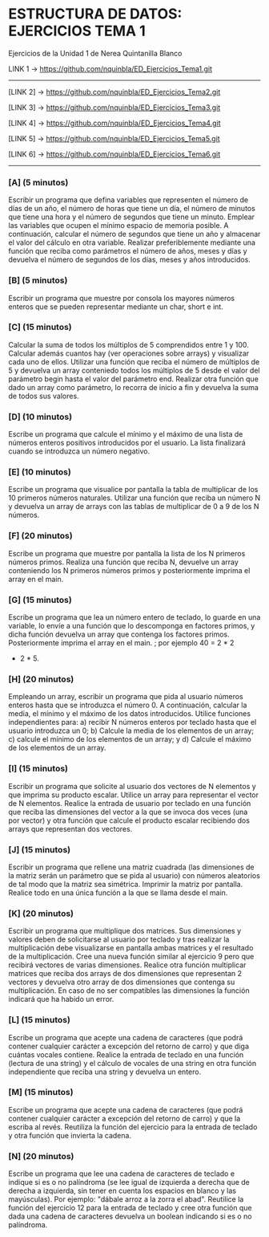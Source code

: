 # ESTRUCTURA DE DATOS: EJERCICIOS TEMA 1
Ejercicios de la Unidad 1 de Nerea Quintanilla Blanco

LINK 1 -> https://github.com/nquinbla/ED_Ejercicios_Tema1.git

------------------------------------------------------------------

[LINK 2] -> https://github.com/nquinbla/ED_Ejercicios_Tema2.git

[LINK 3] -> https://github.com/nquinbla/ED_Ejercicios_Tema3.git

[LINK 4] -> https://github.com/nquinbla/ED_Ejercicios_Tema4.git

[LINK 5] -> https://github.com/nquinbla/ED_Ejercicios_Tema5.git

[LINK 6] -> https://github.com/nquinbla/ED_Ejercicios_Tema6.git

------------------------------------------------------------------

### [A] (5 minutos) 
Escribir un programa que defina variables que representen el
número de días de un año, el número de horas que tiene un día, el número de
minutos que tiene una hora y el número de segundos que tiene un minuto.
Emplear las variables que ocupen el mínimo espacio de memoria posible. A
continuación, calcular el número de segundos que tiene un año y almacenar el
valor del cálculo en otra variable. Realizar preferiblemente mediante una
función que reciba como parámetros el número de años, meses y días y
devuelva el número de segundos de los días, meses y años introducidos.

### [B] (5 minutos) 
Escribir un programa que muestre por consola los mayores
números enteros que se pueden representar mediante un char, short e int.

### [C] (15 minutos) 
Calcular la suma de todos los múltiplos de 5 comprendidos entre
1 y 100. Calcular además cuantos hay (ver operaciones sobre arrays) y
visualizar cada uno de ellos. Utilizar una función que reciba el número de
múltiplos de 5 y devuelva un array conteniedo todos los múltiplos de 5 desde
el valor del parámetro begin hasta el valor del parámetro end. Realizar otra
función que dado un array como parámetro, lo recorra de inicio a fin y
devuelva la suma de todos sus valores.

### [D] (10 minutos) 
Escribe un programa que calcule el mínimo y el máximo de una
lista de números enteros positivos introducidos por el usuario. La lista
finalizará cuando se introduzca un número negativo.

### [E] (10 minutos) 
Escribe un programa que visualice por pantalla la tabla de
multiplicar de los 10 primeros números naturales. Utilizar una función que
reciba un número N y devuelva un array de arrays con las tablas de multiplicar
de 0 a 9 de los N números.

### [F] (20 minutos) 
Escribe un programa que muestre por pantalla la lista de los N
primeros números primos. Realiza una función que reciba N, devuelve un
array conteniendo los N primeros números primos y posteriormente
imprima el array en el main.

### [G] (15 minutos) 
Escribe un programa que lea un número entero de teclado, lo
guarde en una variable, lo envíe a una función que lo descomponga en factores
primos, y dicha función devuelva un array que contenga los factores primos.
Posteriormente imprima el array en el main. ; por ejemplo 40 = 2 * 2
* 2 * 5.

### [H] (20 minutos) 
Empleando un array, escribir un programa que pida al usuario
números enteros hasta que se introduzca el número 0. A continuación, calcular
la media, el mínimo y el máximo de los datos introducidos. Utilice funciones
independientes para: a) recibir N números enteros por teclado hasta que el
usuario introduzca un 0; b) Calcule la media de los elementos de un array; c)
calcule el mínimo de los elementos de un array; y d) Calcule el máximo de los
elementos de un array.

### [I] (15 minutos) 
Escribir un programa que solicite al usuario dos vectores de N
elementos y que imprima su producto escalar. Utilice un array para representar
el vector de N elementos. Realice la entrada de usuario por teclado en una
función que reciba las dimensiones del vector a la que se invoca dos veces
(una por vector) y otra función que calcule el producto escalar recibiendo dos
arrays que representan dos vectores.

### [J] (15 minutos) 
Escribir un programa que rellene una matriz cuadrada (las
dimensiones de la matriz serán un parámetro que se pida al usuario) con
números aleatorios de tal modo que la matriz sea simétrica. Imprimir la matriz
por pantalla. Realice todo en una única función a la que se llama desde el
main.

### [K] (20 minutos) 
Escribir un programa que multiplique dos matrices. Sus
dimensiones y valores deben de solicitarse al usuario por teclado y tras realizar
la multiplicación debe visualizarse en pantalla ambas matrices y el
resultado de la multiplicación. Cree una nueva función similar al ejercicio 9
pero que recibirá vectores de varias dimensiones. Realice otra función
multiplicar matrices que reciba dos arrays de dos dimensiones que representan
2 vectores y devuelva otro array de dos dimensiones que contenga su
multiplicación. En caso de no ser compatibles las dimensiones la función
indicará que ha habido un error.

### [L] (15 minutos) 
Escribe un programa que acepte una cadena de caracteres (que
podrá contener cualquier carácter a excepción del retorno de carro) y que diga
cuántas vocales contiene. Realice la entrada de teclado en una función
(lectura de una string) y el cálculo de vocales de una string en otra función
independiente que reciba una string y devuelva un entero.

### [M] (15 minutos) 
Escribe un programa que acepte una cadena de caracteres (que
podrá contener cualquier carácter a excepción del retorno de carro) y que la
escriba al revés. Reutiliza la función del ejercicio para la entrada de teclado y
otra función que invierta la cadena.

### [N] (20 minutos) 
Escribe un programa que lee una cadena de caracteres de teclado
e indique si es o no palíndroma (se lee igual de izquierda a derecha que de
derecha a izquierda, sin tener en cuenta los espacios en blanco y las
mayúsculas). Por ejemplo: "dábale arroz a la zorra el abad". Reutilice la
función del ejercicio 12 para la entrada de teclado y cree otra función que
dada una cadena de caracteres devuelva un boolean indicando si es o no
palíndroma.
